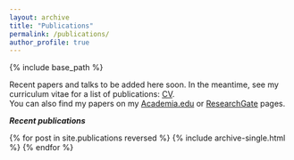 ```yaml
---
layout: archive
title: "Publications"
permalink: /publications/
author_profile: true
---
```


{% include base_path %}

Recent papers and talks to be added here soon. In the meantime, see my curriculum vitae for a list of publications: [CV](/files/CV_Leopold_Hess.pdf).  
You can also find my papers on my [Academia.edu](https://radboud.academia.edu/LeopoldHess) or [ResearchGate](https://www.researchgate.net/profile/Leopold_Hess) pages. 

***Recent publications***

{% for post in site.publications reversed %}
 {% include archive-single.html %}
{% endfor %}
